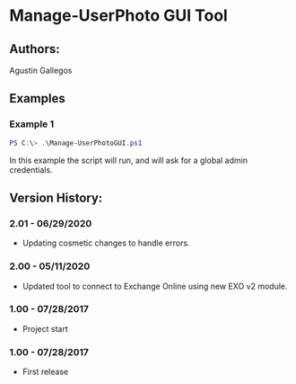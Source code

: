 ﻿# Manage-UserPhoto GUI Tool  

## Authors:  
Agustin Gallegos  

## Examples  
### Example 1  
```powershell
PS C:\> .\Manage-UserPhotoGUI.ps1
```
In this example the script will run, and will ask for a global admin credentials.  

## Version History:  
### 2.01 - 06/29/2020
 - Updating cosmetic changes to handle errors.
### 2.00 - 05/11/2020
 - Updated tool to connect to Exchange Online using new EXO v2 module.
### 1.00 - 07/28/2017
 - Project start
### 1.00 - 07/28/2017
 - First release
    